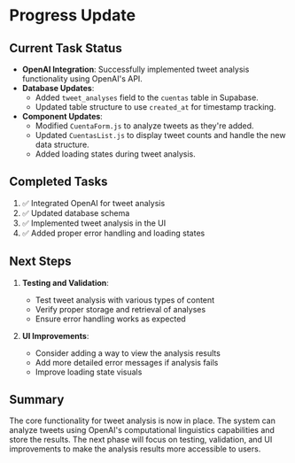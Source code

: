 # Progress Update

## Current Task Status
- **OpenAI Integration**: Successfully implemented tweet analysis functionality using OpenAI's API.
- **Database Updates**: 
  - Added `tweet_analyses` field to the `cuentas` table in Supabase.
  - Updated table structure to use `created_at` for timestamp tracking.
- **Component Updates**:
  - Modified `CuentaForm.js` to analyze tweets as they're added.
  - Updated `CuentasList.js` to display tweet counts and handle the new data structure.
  - Added loading states during tweet analysis.

## Completed Tasks
1. ✅ Integrated OpenAI for tweet analysis
2. ✅ Updated database schema
3. ✅ Implemented tweet analysis in the UI
4. ✅ Added proper error handling and loading states

## Next Steps
1. **Testing and Validation**:
   - Test tweet analysis with various types of content
   - Verify proper storage and retrieval of analyses
   - Ensure error handling works as expected

2. **UI Improvements**:
   - Consider adding a way to view the analysis results
   - Add more detailed error messages if analysis fails
   - Improve loading state visuals

## Summary
The core functionality for tweet analysis is now in place. The system can analyze tweets using OpenAI's computational linguistics capabilities and store the results. The next phase will focus on testing, validation, and UI improvements to make the analysis results more accessible to users.
